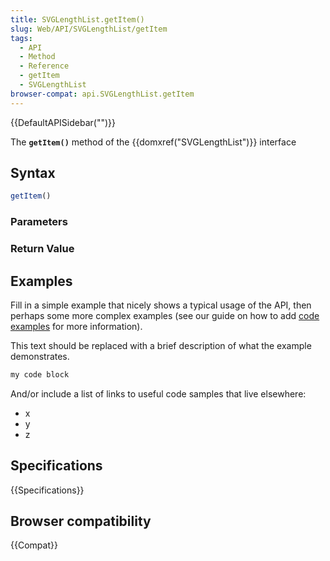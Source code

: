 ```yaml
---
title: SVGLengthList.getItem()
slug: Web/API/SVGLengthList/getItem
tags:
  - API
  - Method
  - Reference
  - getItem
  - SVGLengthList
browser-compat: api.SVGLengthList.getItem
---
```

{{DefaultAPISidebar("")}}

The **`getItem()`** method of the {{domxref("SVGLengthList")}} interface 

## Syntax

```js
getItem()
```

### Parameters



### Return Value



## Examples

Fill in a simple example that nicely shows a typical usage of the API, then perhaps some more complex examples (see our guide on how to add [code examples](/en-US/docs/MDN/Contribute/Structures/Code_examples) for more information).

This text should be replaced with a brief description of what the example demonstrates.

```js
my code block
```

And/or include a list of links to useful code samples that live elsewhere:

*   x
*   y
*   z

## Specifications

{{Specifications}}

## Browser compatibility

{{Compat}}

